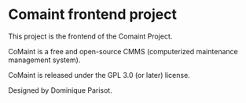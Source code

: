 # Comaint frontend project

This project is the frontend of the Comaint Project.

CoMaint is a free and open-source CMMS (computerized maintenance management system).

CoMaint is released under the GPL 3.0 (or later) license.

Designed by Dominique Parisot.

